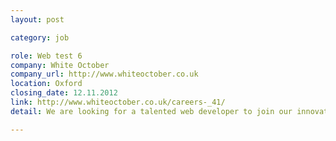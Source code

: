 ```yaml
---
layout: post

category: job

role: Web test 6
company: White October
company_url: http://www.whiteoctober.co.uk
location: Oxford
closing_date: 12.11.2012
link: http://www.whiteoctober.co.uk/careers-_41/
detail: We are looking for a talented web developer to join our innovative web development agency. You need to be a solid developer with a passion for new web technology

---
```

